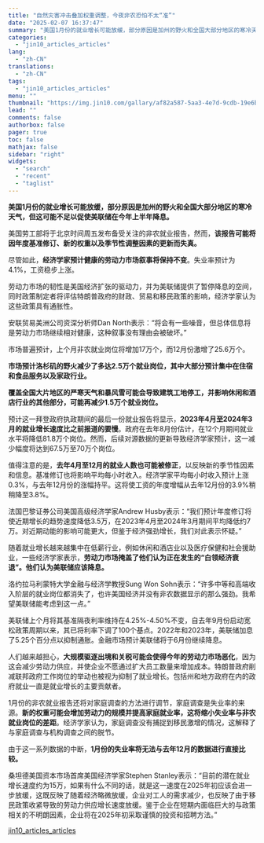 ```yaml
---
title: "自然灾害冲击叠加权重调整，今夜非农恐怕不太“准”"
date: "2025-02-07 16:37:47"
summary: "美国1月份的就业增长可能放缓，部分原因是加州的野火和全国大部分地区的寒冷天气，但这可能不足以促使美联..."
categories:
  - "jin10_articles_articles"
lang:
  - "zh-CN"
translations:
  - "zh-CN"
tags:
  - "jin10_articles_articles"
menu: ""
thumbnail: "https://img.jin10.com/gallary/af82a587-5aa3-4e7d-9cdb-19e6b4a490eb.png/lite"
lead: ""
comments: false
authorbox: false
pager: true
toc: false
mathjax: false
sidebar: "right"
widgets:
  - "search"
  - "recent"
  - "taglist"
---
```


**美国1月份的就业增长可能放缓，部分原因是加州的野火和全国大部分地区的寒冷天气，但这可能不足以促使美联储在今年上半年降息。**

美国劳工部将于北京时间周五发布备受关注的非农就业报告，然而，**该报告可能将因年度基准修订、新的权重以及季节性调整因素的更新而失真。**

尽管如此，**经济学家预计健康的劳动力市场叙事将保持不变**。失业率预计为4.1%，工资稳步上涨。

劳动力市场的韧性是美国经济扩张的驱动力，并为美联储提供了暂停降息的空间，同时政策制定者将评估特朗普政府的财政、贸易和移民政策的影响，经济学家认为这些政策具有通胀性。

安联贸易美洲公司资深分析师Dan North表示：“将会有一些噪音，但总体信息将是劳动力市场继续相对健康，这种叙事没有理由会被破坏。”

市场普遍预计，上个月非农就业岗位将增加17万个，而12月份激增了25.6万个。

**市场预计洛杉矶的野火减少了多达2.5万个就业岗位，其中大部分预计集中在住宿和食品服务以及家政行业。**

**覆盖全国大片地区的严寒天气和暴风雪可能会导致建筑工地停工，并影响休闲和酒店行业的其他部分，可能再减少1.5万个就业岗位。**

预计这一拜登政府执政期间的最后一份就业报告将显示，**2023年4月至2024年3月的就业增长速度比之前报道的要慢**。政府在去年8月份估计，在12个月期间就业水平将降低81.8万个岗位。然而，后续对源数据的更新导致经济学家预计，这一减少幅度将达到67.5万至70万个岗位。

值得注意的是，**去年4月至12月的就业人数也可能被修正**，以反映新的季节性因素和信息。基准修订也将影响平均每小时收入。经济学家平均每小时收入预计上涨0.3%，与去年12月份的涨幅持平。这将使工资的年度增幅从去年12月份的3.9%稍稍降至3.8%。

法国巴黎证券公司美国高级经济学家Andrew Husby表示：“我们预计年度修订将使近期增长的趋势速度降低3.5万，在2023年4月至2024年3月期间平均降低约7万。对近期动能的影响可能更大，但鉴于经济强劲增长，我们对此表示怀疑。”

随着就业增长越来越集中在低薪行业，例如休闲和酒店业以及医疗保健和社会援助业，一些经济学家表示，**劳动力市场掩盖了他们认为正在发生的“白领经济衰退”。他们认为美联储应该降息。**

洛约拉马利蒙特大学金融与经济学教授Sung Won Sohn表示：“许多中等和高端收入阶层的就业岗位都消失了，也许美国经济并没有非农数据显示的那么强劲。我希望美联储能考虑到这一点。”

美联储上个月将其基准隔夜利率维持在4.25%-4.50%不变，自去年9月份启动宽松政策周期以来，其已将利率下调了100个基点。2022年和2023年，美联储加息了5.25个百分点以抑制通胀。金融市场预计美联储将于6月份继续降息。

人们越来越担心，**大规模驱逐出境和关税可能会使得今年的劳动力市场恶化**，因为这会减少劳动力供应，并使企业不愿通过扩大员工数量来增加成本。特朗普政府削减联邦政府工作岗位的举动也被视为抑制了就业增长。包括州和地方政府在内的政府就业一直是就业增长的主要贡献者。

1月份的非农就业报告还将对家庭调查的方法进行调节，家庭调查是失业率的来源。**新的权重可能会增加劳动力的规模并提高家庭就业率，这将缩小失业率与非农就业岗位的差距**。经济学家认为，家庭调查没有捕捉到移民激增的情况，这解释了与家庭调查与机构调查之间的脱节。

由于这一系列数据的中断，**1月份的失业率将无法与去年12月的数据进行直接比较。**

桑坦德美国资本市场首席美国经济学家Stephen Stanley表示：“目前的潜在就业增长速度约为15万，如果有什么不同的话，就是这一速度在2025年初应该会进一步放缓，这既反映了随着经济略微放缓，企业对工人的需求减少，也反映了由于移民政策收紧导致的劳动力供应增长速度放缓。鉴于企业在短期内面临巨大的与政策相关的不明朗因素，企业将在2025年初采取谨慎的投资和招聘方法。”

[jin10_articles_articles](https://xnews.jin10.com/details/162133)
